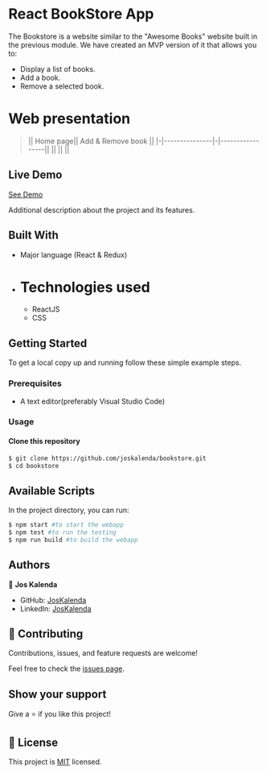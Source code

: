 # React BookStore App

The Bookstore is a website similar to the "Awesome Books" website built in the previous module. We have created an MVP version of it that allows you to:
- Display a list of books.
- Add a book.
- Remove a selected book.

# Web presentation

> || Home page|| Add & Remove book || 
> |-|---------------|-|-----------------||
> || || ||

## Live Demo

[See Demo]()


Additional description about the project and its features.

## Built With

- Major language (React & Redux)

- # Technologies used
    - ReactJS
    - CSS

## Getting Started

To get a local copy up and running follow these simple example steps.

### Prerequisites
 - A text editor(preferably Visual Studio Code)

### Usage
#### Clone this repository

```bash
$ git clone https://github.com/joskalenda/bookstore.git
$ cd bookstore
```
## Available Scripts

In the project directory, you can run:

```bash
$ npm start #to start the webapp
$ npm test #to run the testing 
$ npm run build #to build the webapp
```

## Authors

👤 **Jos Kalenda**

- GitHub: [JosKalenda](https://github.com/joskalenda)
- LinkedIn: [JosKalenda](https://linkedin.com/in/joskalenda)

## 🤝 Contributing

Contributions, issues, and feature requests are welcome!

Feel free to check the [issues page](https://github.com/joskalenda/math-magicians/issues).

## Show your support

Give a ⭐️ if you like this project!

## 📝 License

This project is [MIT](https://opensource.org/licenses/MIT) licensed.